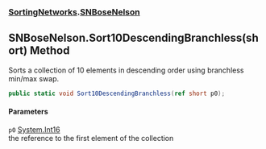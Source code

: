 ### [SortingNetworks](./SortingNetworks.md 'SortingNetworks').[SNBoseNelson](./SortingNetworks-SNBoseNelson.md 'SortingNetworks.SNBoseNelson')
## SNBoseNelson.Sort10DescendingBranchless(short) Method
Sorts a collection of 10 elements in descending order using branchless min/max swap.  
```csharp
public static void Sort10DescendingBranchless(ref short p0);
```
#### Parameters
<a name='SortingNetworks-SNBoseNelson-Sort10DescendingBranchless(short)-p0'></a>
`p0` [System.Int16](https://docs.microsoft.com/en-us/dotnet/api/System.Int16 'System.Int16')  
the reference to the first element of the collection  
  
